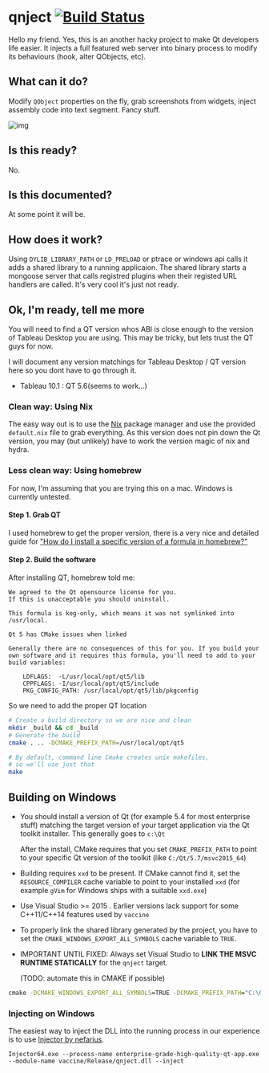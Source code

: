 # qnject [![Build Status](https://travis-ci.org/tfoldi/qnject.svg?branch=master)](https://travis-ci.org/tfoldi/qnject)

Hello my friend. Yes, this is an another hacky project to make Qt developers life easier. It injects a full featured 
web server into binary process to modify its behaviours (hook, alter QObjects, etc). 

## What can it do?

Modify `QObject` properties on the fly, grab screenshots from widgets, inject assembly code into text segment. Fancy stuff.

![img](https://github.com/tfoldi/qnject/blob/master/qnject-tableau.gif?raw=true)

## Is this ready?

No.

## Is this documented?

At some point it will be.

## How does it work?

Using `DYLIB_LIBRARY_PATH` or `LD_PRELOAD` or ptrace or windows api calls it adds a shared library to a running applicaion. The shared
library starts a mongoose server that calls registred plugins when their registed URL handlers are called. It's very cool it's
just not ready.



## Ok, I'm ready, tell me more

You will need to find a QT version whos ABI is close enough to the version of
Tableau Desktop you are using. This may be tricky, but lets trust the QT guys
for now.

I will document any version matchings for Tableau Desktop / QT version here so
you dont have to go through it.

- Tableau 10.1 : QT 5.6(seems to work...)


### Clean way: Using Nix

The easy way out is to use the [Nix]() package manager and use the provided `default.nix` file to grab everything. As this version does not pin down the Qt version, you may (but unlikely) have to work the version magic of nix and hydra.

### Less clean way: Using homebrew

For now, I'm assuming that you are trying this on a mac. Windows is currently untested.

#### Step 1. Grab QT

I used homebrew to get the proper version, there is a very nice and detailed
guide for ["How do I install a specific version of a formula in
homebrew?"](http://stackoverflow.com/a/4158763)


#### Step 2. Build the software

After installing QT, homebrew told me:

```
We agreed to the Qt opensource license for you.
If this is unacceptable you should uninstall.

This formula is keg-only, which means it was not symlinked into /usr/local.

Qt 5 has CMake issues when linked

Generally there are no consequences of this for you. If you build your
own software and it requires this formula, you'll need to add to your
build variables:

    LDFLAGS:  -L/usr/local/opt/qt5/lib
    CPPFLAGS: -I/usr/local/opt/qt5/include
    PKG_CONFIG_PATH: /usr/local/opt/qt5/lib/pkgconfig
```

So we need to add the proper QT location

```bash
# Create a build directory so we are nice and clean
mkdir _build && cd _build
# Generate the build
cmake . .. -DCMAKE_PREFIX_PATH=/usr/local/opt/qt5

# By default, command line Cmake creates unix makefiles,
# so we'll use just that
make
```

## Building on Windows

- You should install a version of Qt (for example 5.4 for most
  enterprise stuff) matching the target version of your target
  application via the Qt toolkit installer. This generally goes to
  `c:\Qt`

  After the install, CMake requires that you set `CMAKE_PREFIX_PATH` to
  point to your specific Qt version of the toolkit (like
  `C:/Qt/5.7/msvc2015_64`)


- Building requires `xxd` to be present.  If CMake cannot find it, set
  the `RESOURCE_COMPILER` cache variable to point to your installed
  `xxd` (for example `gVim` for Windows ships with a suitable `xxd.exe`)


- Use Visual Studio >= 2015 . Earlier versions lack support for some
  C++11/C++14 features used by `vaccine`


- To properly link the shared library generated by the project, you have
  to set the `CMAKE_WINDOWS_EXPORT_ALL_SYMBOLS` cache variable to
  `TRUE`.


- IMPORTANT UNTIL FIXED: Always set Visual Studio to __LINK THE MSVC
  RUNTIME STATICALLY__ for the `qnject` target.

  (TODO: automate this in CMAKE if possible)



```cmd
cmake -DCMAKE_WINDOWS_EXPORT_ALL_SYMBOLS=TRUE -DCMAKE_PREFIX_PATH="C:\Qt\5.4\msvc2010_opengl" -DRESOURCE_COMPILER="C:\Program Files(x86)\Vim\vim74\xxd.exe"
```



### Injecting on Windows

The easiest way to inject the DLL into the running process in our
experience is to use [Injector by nefarius](https://github.com/nefarius/Injector).


```
Injector64.exe --process-name enterprise-grade-high-quality-qt-app.exe --module-name vaccine/Release/qnject.dll --inject
```





